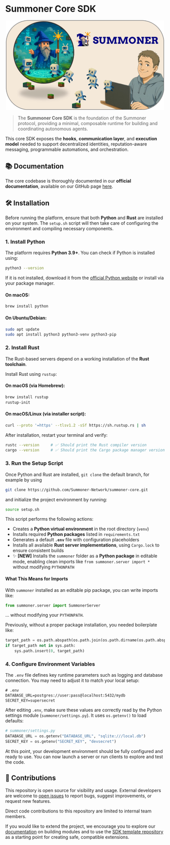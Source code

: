 # Summoner Core SDK

<p align="center">
<img width="500px" src="assets/img/summoner_user_rounded_180.png" />
</p>

> The **Summoner Core SDK** is the foundation of the Summoner protocol, providing a minimal, composable runtime for building and coordinating autonomous agents.

This core SDK exposes the **hooks**, **communication layer**, and **execution model** needed to support decentralized identities, reputation-aware messaging, programmable automations, and orchestration.

## 📚 Documentation

The core codebase is thoroughly documented in our **official documentation**, available on our GitHub page [here](https://github.com/Summoner-Network/summoner-docs).

## 🛠️ Installation

Before running the platform, ensure that both **Python** and **Rust** are installed on your system. The `setup.sh` script will then take care of configuring the environment and compiling necessary components.

### 1. Install Python

The platform requires **Python 3.9+**. You can check if Python is installed using:

```bash
python3 --version
```

If it is not installed, download it from the [official Python website](https://www.python.org/downloads/) or install via your package manager.

#### On macOS:

```bash
brew install python
```

#### On Ubuntu/Debian:

```bash
sudo apt update
sudo apt install python3 python3-venv python3-pip
```

### 2. Install Rust

The Rust-based servers depend on a working installation of the **Rust toolchain**.

Install Rust using `rustup`:

#### On macOS (via Homebrew):

```bash
brew install rustup
rustup-init
```

#### On macOS/Linux (via installer script):

```bash
curl --proto '=https' --tlsv1.2 -sSf https://sh.rustup.rs | sh
```

After installation, restart your terminal and verify:

```bash
rustc --version     # ✅ Should print the Rust compiler version
cargo --version     # ✅ Should print the Cargo package manager version
```

### 3. Run the Setup Script

Once Python and Rust are installed, `git clone` the default branch, for example by using 
```bash
git clone https://github.com/Summoner-Network/summoner-core.git
```
and initialize the project environment by running:

```bash
source setup.sh
```

This script performs the following actions:

- Creates a **Python virtual environment** in the root directory (`venv`)
- Installs required **Python packages** listed in `requirements.txt`
- Generates a default **`.env`** file with configuration placeholders
- Installs all available **Rust server implementations**, using `Cargo.lock` to ensure consistent builds
- ✨ **[NEW]** Installs the `summoner` folder as a **Python package** in editable mode, enabling clean imports like `from summoner.server import *` without modifying `PYTHONPATH`


#### What This Means for Imports

With `summoner` installed as an editable pip package, you can write imports like:

```python
from summoner.server import SummonerServer
```

... without modifying your `PYTHONPATH`.

Previously, without a proper package installation, you needed boilerplate like:

```python
target_path = os.path.abspath(os.path.join(os.path.dirname(os.path.abspath(__file__)), ".."))
if target_path not in sys.path:
    sys.path.insert(0, target_path)
```

### 4. Configure Environment Variables

The `.env` file defines key runtime parameters such as logging and database connection. You may need to adjust it to match your local setup:

```dotenv
# .env
DATABASE_URL=postgres://user:pass@localhost:5432/mydb
SECRET_KEY=supersecret
```

After editing `.env`, make sure these values are correctly read by the Python settings module (`summoner/settings.py`). It uses `os.getenv()` to load defaults:

```python
# summoner/settings.py
DATABASE_URL = os.getenv("DATABASE_URL", "sqlite:///local.db")
SECRET_KEY = os.getenv("SECRET_KEY", "devsecret")
```

At this point, your development environment should be fully configured and ready to use. You can now launch a server or run clients to explore and test the code.


## 🤝 Contributions

This repository is open source for visibility and usage. External developers are welcome to [open issues](../../issues) to report bugs, suggest improvements, or request new features.

Direct code contributions to this repository are limited to internal team members.

If you would like to extend the project, we encourage you to explore our [documentation](https://github.com/Summoner-Network/summoner-docs/) on building modules and to use the [SDK template repository](https://github.com/Summoner-Network/summoner-sdk) as a starting point for creating safe, compatible extensions.


